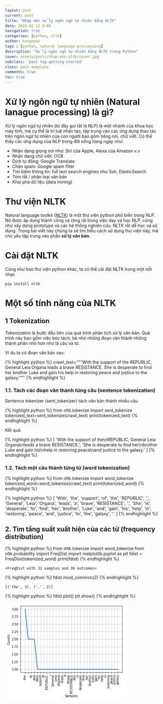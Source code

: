 ```yaml
---
layout: post
current: post
title: "Nhập môn xử lý ngôn ngữ tự nhiên bằng NLTK" 
date: 2019-02-12 0:00
navigation: true
categories: [python, nltk]
author: hungneox
tags : [python, natural language proccessing]
description: "Xử lý ngôn ngữ tự nhiên bằng NLTK trong Python"
cover: assets/posts/nhap-mon-nltk/cover.jpg
subclass: 'post tag-getting-started'
class: post-template
comments: true
toc: true
---
```


# Xử lý ngôn ngữ tự nhiên (Natural lanague processing) là gì?

Xử lý ngôn ngữ tự nhiên (từ đây gọi tắt là NLP) là một nhánh của khoa học máy tính, mà cụ thể là trí tuệ nhân tạo, tập trung vào các ứng dụng thao tác trên ngôn ngữ tự nhiên của con người bao gồm tiếng nói, chữ viết. Có thể thấy các ứng dụng của NLP trong đời sống hàng ngày như:

- Nhận dạng giọng nói như: Siri của Apple, Alexa của Amazon v.v
- Nhận dạng chữ viết: OCR
- Dịch tự động: Google Translate
- Chặn spam: Google spam filter
- Tìm kiếm thông tin: full text search engines như Solr, ElasticSearch
- Tóm tắt / phân loại văn bản
- Khai phá dữ liệu (data mining)

# Thư viện NLTK 

Natural language toolkit ([NLTK](https://github.com/nltk/nltk)) là một thư viện python phổ biến trong NLP. Nó được áp dụng thành công và rộng rãi trong việc dạy và học NLP, cũng như xây dựng prototype và các hệ thống nghiên cứu. NLTK rất dễ học và sử dụng. Trong bài viết này chúng ta sẽ tìm hiểu cách sử dụng thư viện này, mà chủ yếu tập trung vào phần **xử lý văn bản**.

# Cài đặt NLTK

Cũng như bao thư viện python khác, ta có thể cài đặt NLTK trong một nốt nhạc

```
pip install nltk
```

# Một số tính năng của NLTK 

## 1 Tokenization
*Tokenization* là bước đầu tiên của quá trình phân tích xử lý văn bản. Quá trình này bao gồm việc bóc tách, bẻ nhỏ những đoạn văn thành những thành phần nhỏ hơn như là câu và từ.

Ví dụ ta có đoạn văn bản sau:

{% highlight python %}
crawl_text="""With the support of the
REPUBLIC, General Leia Organa
leads a brave RESISTANCE.
She is desperate to find her
brother Luke and gain his
help in restoring peace
and justice to the galaxy."""
{% endhighlight %}

### 1.1. Tách các đoạn văn thành từng câu (sentence tokenization)

Sentence tokenizer (sent_tokenizer) tách văn bản thành nhiều câu

{% highlight python %}
from nltk.tokenize import sent_tokenize
tokenized_text=sent_tokenize(crawl_text)
print(tokenized_text)
{% endhighlight %}

Kết quả

{% highlight python %}
[
    'With the support of the\nREPUBLIC, General Leia Organa\nleads a brave RESISTANCE.', 
    'She is desperate to find her\nbrother Luke and gain his\nhelp in restoring peace\nand justice to the galaxy.'
]
{% endhighlight %}

### 1.2. Tách một câu thành từng từ (word tokenization)

{% highlight python %}
from nltk.tokenize import word_tokenize
tokenized_word=word_tokenize(crawl_text)
print(tokenized_word)
{% endhighlight %}

{% highlight python %}
[
    'With', 'the', 'support', 'of', 'the', 'REPUBLIC', ',', 'General', 'Leia', 'Organa', 'leads', 'a', 'brave', 'RESISTANCE', '.', 
    'She', 'is', 'desperate', 'to', 'find', 'her', 'brother', 'Luke', 'and', 'gain', 'his', 'help', 'in', 'restoring', 'peace', 'and', 'justice', 'to', 'the', 'galaxy', '.'
]
{% endhighlight %}
## 2. Tìm tầng suất xuất hiện của các từ (frequency distribution)

{% highlight python %}
from nltk.tokenize import word_tokenize
from nltk.probability import FreqDist
import matplotlib.pyplot as plt
fdist = FreqDist(tokenized_word)
print(fdist)
{% endhighlight %}

```
<FreqDist with 31 samples and 36 outcomes>
```

{% highlight python %}
fdist.most_common(2)
{% endhighlight %}

```
[('the', 3), ('.', 2)]
```

{% highlight python %}
fdist.plot()
plt.show()
{% endhighlight %}

!["Word count plot"](/assets/posts/nhap-mon-nltk/wcplot.png)